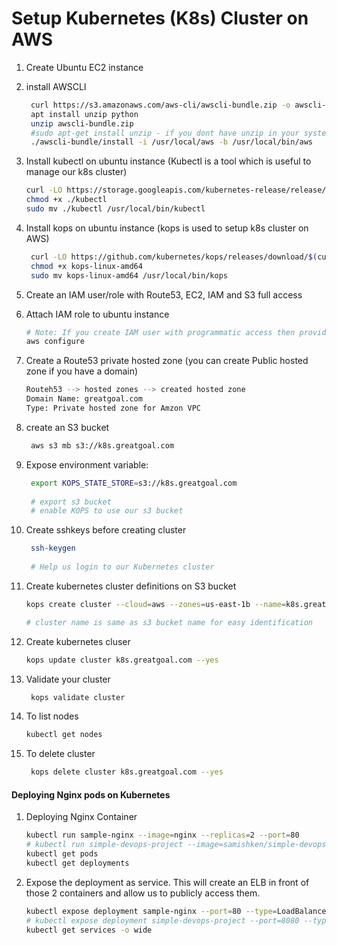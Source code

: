 # Setup Kubernetes (K8s) Cluster on AWS


1. Create Ubuntu EC2 instance
1. install AWSCLI
   ```sh
    curl https://s3.amazonaws.com/aws-cli/awscli-bundle.zip -o awscli-bundle.zip
    apt install unzip python
    unzip awscli-bundle.zip
    #sudo apt-get install unzip - if you dont have unzip in your system
    ./awscli-bundle/install -i /usr/local/aws -b /usr/local/bin/aws
    ```

1. Install kubectl on ubuntu instance (Kubectl is a tool which is useful to manage our k8s cluster)
   ```sh
   curl -LO https://storage.googleapis.com/kubernetes-release/release/$(curl -s https://storage.googleapis.com/kubernetes-release/release/stable.txt)/bin/linux/amd64/kubectl    
   chmod +x ./kubectl
   sudo mv ./kubectl /usr/local/bin/kubectl
   ```

1. Install kops on ubuntu instance (kops is used to setup k8s cluster on AWS)
   ```sh
    curl -LO https://github.com/kubernetes/kops/releases/download/$(curl -s https://api.github.com/repos/kubernetes/kops/releases/latest | grep tag_name | cut -d '"' -f 4)/kops-linux-amd64
    chmod +x kops-linux-amd64
    sudo mv kops-linux-amd64 /usr/local/bin/kops
    ```
1. Create an IAM user/role  with Route53, EC2, IAM and S3 full access

1. Attach IAM role to ubuntu instance
   ```sh
   # Note: If you create IAM user with programmatic access then provide Access keys. Otherwise region information is enough
   aws configure
    ```

1. Create a Route53 private hosted zone (you can create Public hosted zone if you have a domain)
   ```sh
   Routeh53 --> hosted zones --> created hosted zone  
   Domain Name: greatgoal.com
   Type: Private hosted zone for Amzon VPC
   ```

1. create an S3 bucket
   ```sh
    aws s3 mb s3://k8s.greatgoal.com
   ```
1. Expose environment variable:
   ```sh
    export KOPS_STATE_STORE=s3://k8s.greatgoal.com
    
    # export s3 bucket
    # enable KOPS to use our s3 bucket
   ```

1. Create sshkeys before creating cluster
   ```sh
    ssh-keygen
    
    # Help us login to our Kubernetes cluster
   ```

1. Create kubernetes cluster definitions on S3 bucket
   ```sh
   kops create cluster --cloud=aws --zones=us-east-1b --name=k8s.greatgoal.com --dns-zone=greatgoal.com --dns private
   
   # cluster name is same as s3 bucket name for easy identification
   
    ```

1. Create kubernetes cluser
    ```sh
    kops update cluster k8s.greatgoal.com --yes
    ```

1. Validate your cluster
     ```sh
      kops validate cluster
    ```

1. To list nodes
   ```sh
   kubectl get nodes
   ```

1. To delete cluster
    ```sh
     kops delete cluster k8s.greatgoal.com --yes
    ```
   
#### Deploying Nginx pods on Kubernetes
1. Deploying Nginx Container
    ```sh
    kubectl run sample-nginx --image=nginx --replicas=2 --port=80
    # kubectl run simple-devops-project --image=samishken/simple-devops-image --replicas=2 --port=8080
    kubectl get pods
    kubectl get deployments
   ```

1. Expose the deployment as service. This will create an ELB in front of those 2 containers and allow us to publicly access them.
   ```sh
   kubectl expose deployment sample-nginx --port=80 --type=LoadBalancer
   # kubectl expose deployment simple-devops-project --port=8080 --type=LoadBalancer
   kubectl get services -o wide
   ```
